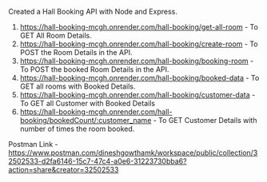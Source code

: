 Created a Hall Booking API with Node and Express.
1. https://hall-booking-mcgh.onrender.com/hall-booking/get-all-room - To GET All Room Details.
2. https://hall-booking-mcgh.onrender.com/hall-booking/create-room - To POST the Room Details in the API.
3. https://hall-booking-mcgh.onrender.com/hall-booking/booking-room - To POST the booked Room Details in the API.
4. https://hall-booking-mcgh.onrender.com/hall-booking/booked-data - To GET all rooms with Booked Details.
5. https://hall-booking-mcgh.onrender.com/hall-booking/customer-data - To GET all Customer with Booked Details
6. https://hall-booking-mcgh.onrender.com/hall-booking/bookedCount/:customer_name - To GET Customer Details with number of times the room booked.

Postman Link - https://www.postman.com/dineshgowthamk/workspace/public/collection/32502533-d2fa6146-15c7-47c4-a0e6-31223730bba6?action=share&creator=32502533
